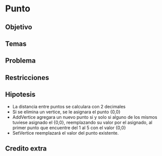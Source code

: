 # Punto

## Objetivo

## Temas

## Problema

## Restricciones

## Hipotesis

* La distancia entre puntos se calculara con 2 decimales
* Si se elimina un vertice, se le asignara el punto {0,0}
* AddVertice agregara un nuevo punto si y solo si alguno de los mismos tuviese asignado el {0,0}, reemplazando su valor por el asignado, al primer punto que encuentre del 1 al 5 con el valor {0,0}
* SetVertice reemplazará el valor del punto existente.


## Credito extra

